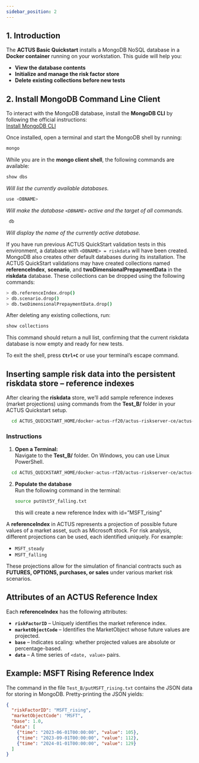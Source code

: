 ```yaml
---
sidebar_position: 2
---
```

## 1. Introduction

The **ACTUS Basic Quickstart** installs a MongoDB NoSQL database in a **Docker container** running on your workstation. This guide will help you:

- **View the database contents**
- **Initialize and manage the risk factor store**
- **Delete existing collections before new tests**

## 2. Install MongoDB Command Line Client

To interact with the MongoDB database, install the **MongoDB CLI** by following the official instructions:  
[Install MongoDB CLI](https://www.mongodb.com/docs/mongocli/v1.28/install/)

Once installed, open a terminal and start the MongoDB shell by running:

```bash
mongo
```



While you are in the **mongo client shell**, the following commands are available:

 ```bash
 show dbs
 ```  
  _Will list the currently available databases._

 ```bash
 use <DBNAME>
 ```  
  _Will make the database `<DBNAME>` active and the target of all commands._

```bash
 db
 ```
  _Will display the name of the currently active database._

If you have run previous ACTUS QuickStart validation tests in this environment, a database with `<DBNAME> = riskdata` will have been created. MongoDB also creates other default databases during its installation. The ACTUS QuickStart validations may have created collections named **referenceIndex**, **scenario**, and **twoDimensionalPrepaymentData** in the **riskdata** database. These collections can be dropped using the following commands:

```bash
> db.referenceIndex.drop()
> db.scenario.drop()
> db.twoDimensionalPrepaymentData.drop()
```

After deleting any existing collections, run:
```bash
show collections
```

This command should return a null list, confirming that the current riskdata database is now empty and ready for new tests.


To exit the shell, press **`Ctrl+C`** or use your terminal’s escape command.


## Inserting sample risk data into the persistent riskdata store –  reference indexes

After clearing the **riskdata** store, we’ll add sample reference indexes (market projections) using commands from the **Test_B/** folder in your ACTUS Quickstart setup.

```bash
  cd ACTUS_QUICKSTART_HOME/docker-actus-rf20/actus-riskserver-ce/actus-riskserver/Test_B/
```
### Instructions

1. **Open a Terminal:**  
   Navigate to the **Test_B/** folder. On Windows, you can use Linux PowerShell.

```bash
  cd ACTUS_QUICKSTART_HOME/docker-actus-rf20/actus-riskserver-ce/actus-riskserver/Test_B/
```

2. **Populate the database**  
   Run the following command in the terminal:

   ```bash
   source putUst5Y_falling.txt
   ```

   this will create a new reference Index  with id=”MSFT_rising” 



A **referenceIndex** in ACTUS represents a projection of possible future values of a market asset, such as Microsoft stock. For risk analysis, different projections can be used, each identified uniquely. For example:

- `MSFT_steady`
- `MSFT_falling`

These projections allow for the simulation of financial contracts such as **FUTURES, OPTIONS, purchases, or sales** under various market risk scenarios.

## Attributes of an ACTUS Reference Index

Each **referenceIndex** has the following attributes:

- **`riskFactorID`** – Uniquely identifies the market reference index.
- **`marketObjectCode`** – Identifies the MarketObject whose future values are projected.
- **`base`** – Indicates scaling: whether projected values are absolute or percentage-based.
- **`data`** – A time series of `<date, value>` pairs.

## Example: MSFT Rising Reference Index

The command in the file `Test_B/putMSFT_rising.txt` contains the JSON data for storing in MongoDB. Pretty-printing the JSON yields:

```json
{
  "riskFactorID": "MSFT_rising",
  "marketObjectCode": "MSFT",
  "base": 1.0,
  "data": [
    {"time": "2023-06-01T00:00:00", "value": 105},
    {"time": "2023-09-01T00:00:00", "value": 112},
    {"time": "2024-01-01T00:00:00", "value": 129}
  ]
}
